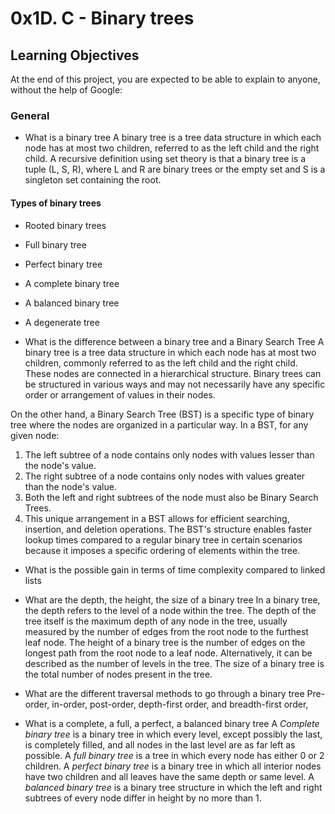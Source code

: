 # 0x1D. C - Binary trees
## Learning Objectives
At the end of this project, you are expected to be able to explain to anyone, without the help of Google:

### General
* What is a binary tree
A binary tree is a tree data structure in which each node has at most two children, referred to as the left child and the right child.
A recursive definition using set theory is that a binary tree is a tuple (L, S, R), where L and R are binary trees or the empty set and S is a singleton set containing the root.

#### Types of binary trees
* Rooted binary trees
* Full binary tree
* Perfect binary tree
* A complete binary tree
* A balanced binary tree
* A degenerate tree

* What is the difference between a binary tree and a Binary Search Tree
A binary tree is a tree data structure in which each node has at most two children, commonly referred to as the left child and the right child. These nodes are connected in a hierarchical structure. Binary trees can be structured in various ways and may not necessarily have any specific order or arrangement of values in their nodes.

On the other hand, a Binary Search Tree (BST) is a specific type of binary tree where the nodes are organized in a particular way. In a BST, for any given node:

1. The left subtree of a node contains only nodes with values lesser than the node's value.
2. The right subtree of a node contains only nodes with values greater than the node's value.
3. Both the left and right subtrees of the node must also be Binary Search Trees.
4. This unique arrangement in a BST allows for efficient searching, insertion, and deletion operations. The BST's structure enables faster lookup times compared to a regular binary tree in certain scenarios because it imposes a specific ordering of elements within the tree.

* What is the possible gain in terms of time complexity compared to linked lists


* What are the depth, the height, the size of a binary tree
In a binary tree, the depth refers to the level of a node within the tree. The depth of the tree itself is the maximum depth of any node in the tree, usually measured by the number of edges from the root node to the furthest leaf node.
The height of a binary tree is the number of edges on the longest path from the root node to a leaf node. Alternatively, it can be described as the number of levels in the tree.
The size of a binary tree is the total number of nodes present in the tree.

* What are the different traversal methods to go through a binary tree
Pre-order, in-order, post-order, depth-first order, and breadth-first order, 
* What is a complete, a full, a perfect, a balanced binary tree
A *Complete binary tree* is a binary tree in which every level, except possibly the last, is completely filled, and all nodes in the last level are as far left as possible.
A *full binary tree* is a tree in which every node has either 0 or 2 children.
A *perfect binary tree* is a binary tree in which all interior nodes have two children and all leaves have the same depth or same level.
A *balanced binary tree* is a binary tree structure in which the left and right subtrees of every node differ in height by no more than 1.
